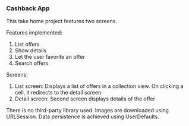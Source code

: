 <h3> Cashback App </h3>

This take home project features two screens.

Features implemented:
1. List offers
2. Show details
3. Let the user favorite an offer
4. Search offers

Screens:
1. List screen: Displays a list of offers in a collection view. On clicking a cell, it redirects to the detail screen
2. Detail screen: Second screen displays details of the offer

There is no third-party library used. Images are downloaded using URLSession. Data persistence is achieved using UserDefaults.
